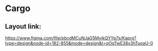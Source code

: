 # Cargo

## Layout link:
https://www.figma.com/file/pbcdMCuNJaG5MyjkQYYp7s/Kapro?type=design&node-id=182-855&mode=design&t=qOqTwE38x3hTuoaU-0
